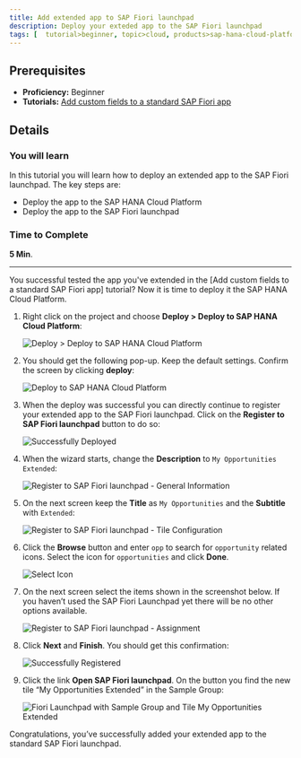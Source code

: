 ```yaml
---
title: Add extended app to SAP Fiori launchpad
description: Deploy your exteded app to the SAP Fiori launchpad
tags: [  tutorial>beginner, topic>cloud, products>sap-hana-cloud-platform, products>sap-web-ide ]
---
```

## Prerequisites  
 - **Proficiency:** Beginner
 - **Tutorials:** [Add custom fields to a standard SAP Fiori app](http://go.sap.com/developer/tutorials/hcp-fiori-cloud-edition-add-fields.html)

## Details
### You will learn  
In this tutorial you will learn how to deploy an extended app to the SAP Fiori launchpad. The key steps are:

- Deploy the app to the SAP HANA Cloud Platform
- Deploy the app to the SAP Fiori launchpad

### Time to Complete
**5 Min**.

---
You successful tested the app you've extended in the [Add custom fields to a standard SAP Fiori app] tutorial? Now it is time to deploy it the SAP HANA Cloud Platform. 

1. Right click on the project and choose **Deploy > Deploy to SAP HANA Cloud Platform**:

    ![Deploy > Deploy to SAP HANA Cloud Platform](18.png)

2. You should get the following pop-up. Keep the default settings. Confirm the screen by clicking **deploy**:

    ![Deploy to SAP HANA Cloud Platform](19.png)

3. When the deploy was successful you can directly continue to register your extended app to the SAP Fiori launchpad. Click on the **Register to SAP Fiori launchpad** button to do so:

    ![Successfully Deployed](20.png)

4. When the wizard starts, change the **Description** to `My Opportunities Extended`:

    ![Register to SAP Fiori launchpad - General Information](21.png)

5. On the next screen keep the **Title** as `My Opportunities` and the **Subtitle** with `Extended`:

    ![Register to SAP Fiori launchpad - Tile Configuration](22.png)

6. Click the **Browse** button and enter `opp` to search for `opportunity` related icons. Select the icon for `opportunities` and click **Done**.

    ![Select Icon](23.png)

7. On the next screen select the items shown in the screenshot below. If you haven’t used the SAP Fiori Launchpad yet there will be no other options available.

    ![Register to SAP Fiori launchpad - Assignment](24.png)

8. Click **Next** and **Finish**. You should get this confirmation:

    ![Successfully Registered](25.png)

9. Click the link **Open SAP Fiori launchpad**. On the button you find the new tile “My Opportunities Extended” in the Sample Group:

    ![Fiori Launchpad with Sample Group and Tile My Opportunities Extended](26.png)

Congratulations, you’ve successfully added your extended app to the standard SAP Fiori launchpad.